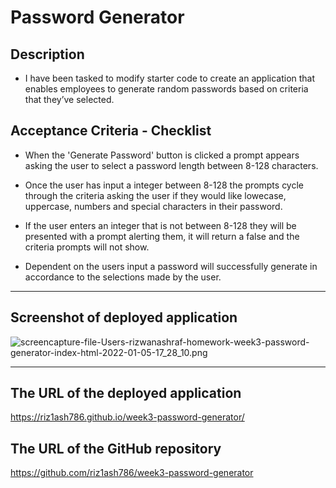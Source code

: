 # Password Generator

## Description

- I have been tasked to modify starter code to create an application that enables employees to generate random passwords based on criteria that they’ve selected.

## Acceptance Criteria - Checklist

- When the 'Generate Password' button is clicked a prompt appears asking the user to select a password length between 8-128 characters.

- Once the user has input a integer between 8-128 the prompts cycle through the criteria asking the user if they would like lowecase, uppercase, numbers and special characters in their password.

- If the user enters an integer that is not between 8-128 they will be presented with a prompt alerting them, it will return a false and the criteria prompts will not show.

- Dependent on the users input a password will successfully generate in accordance to the selections made by the user.

---

## Screenshot of deployed application

![screencapture-file-Users-rizwanashraf-homework-week3-password-generator-index-html-2022-01-05-17_28_10.png](https://raw.githubusercontent.com/riz1ash786/week3-password-generator/main/screencapture-file-Users-rizwanashraf-homework-week3-password-generator-index-html-2022-01-05-17_28_10.png)

---

## The URL of the deployed application

https://riz1ash786.github.io/week3-password-generator/

## The URL of the GitHub repository

https://github.com/riz1ash786/week3-password-generator
